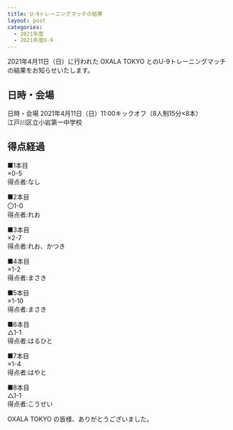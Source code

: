 ```yaml
---
title: U-9トレーニングマッチの結果
layout: post
categories:
  - 2021年度
  - 2021年度U-9
---
```


2021年4月11日（日）に行われた OXALA TOKYO とのU-9トレーニングマッチの結果をお知らせいたします。

## 日時・会場

日時・会場
2021年4月11日（日）11:00キックオフ（8人制15分×8本）<br>
江戸川区立小岩第一中学校

## 得点経過

■1本目<br>
×0-5<br>
得点者:なし

■2本目<br>
〇1-0<br>
得点者:れお

■3本目<br>
×2-7<br>
得点者:れお、かつき

■4本目<br>
×1-2<br>
得点者:まさき

■5本目<br>
×1-10<br>
得点者:まさき

■6本目<br>
△1-1<br>
得点者:はるひと

■7本目<br>
×1-4<br>
得点者:はやと

■8本目<br>
△1-1<br>
得点者:こうせい


OXALA TOKYO の皆様、ありがとうございました。
